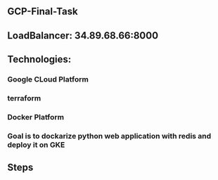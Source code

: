 ## GCP-Final-Task
## LoadBalancer:  34.89.68.66:8000 
## Technologies:
### Google CLoud Platform
### terraform
### Docker Platform
### Goal is to dockarize python web application with redis and deploy it on GKE
## Steps

